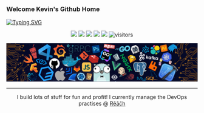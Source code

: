 ### Welcome Kevin's Github Home

[![Typing SVG](https://readme-typing-svg.demolab.com?font=Fira+Code&duration=3000&pause=1000&center=true&repeat=false&width=650&lines=Hi%2C+I'm+Kevin+Edwards+DevOps+leader+%40+LivITy+%26+Reach)](https://git.io/typing-svg)

<p align="center">
    <a href="https://github.com/kedwards/kedwards"><img src="https://img.shields.io/badge/status-updating-brightgreen.svg"></a>
    <a href="https://github.com/python/cpython"><img src="https://img.shields.io/badge/Python-3.10-FF1493.svg"></a>
    <a href="https://github.com/kedwards/kedwards/graphs/contributors"><img src="https://img.shields.io/github/contributors/kedwards/kedwards?color=blue"></a>
    <a href="https://github.com/kedwards"><img src="https://img.shields.io/github/stars/kedwards.svg?color=blue&logo=github"></a>
    <a href="https://github.com/kedwards/kedwards/network/members"><img src="https://img.shields.io/github/forks/kedwards/kedwards.svg?color=blue&logo=github"></a>
    <img src="https://visitor-badge.laobi.icu/badge?page_id=kedwards.kedwards" alt="visitors"/>
</p>

[![DevOps Header](./src/devops-header.png)](#)

---
<div style="text-align: center;">
    I build lots of stuff for fun and profit! I currently manage the DevOps practises @ <a href="https://www.withreach.com/company">Rēāc̄h</a>
</div>
<!--
**kedwards/kedwards** is a ✨ _special_ ✨ repository because its `README.md` (this file) appears on your GitHub profile.

Here are some ideas to get you started:

- 🔭 I’m currently working on ...
- 🌱 I’m currently learning ...
- 👯 I’m looking to collaborate on ...
- 🤔 I’m looking for help with ...
- 💬 Ask me about ...
- 📫 How to reach me: ...
- 😄 Pronouns: ...
- ⚡ Fun fact: ...
-->

